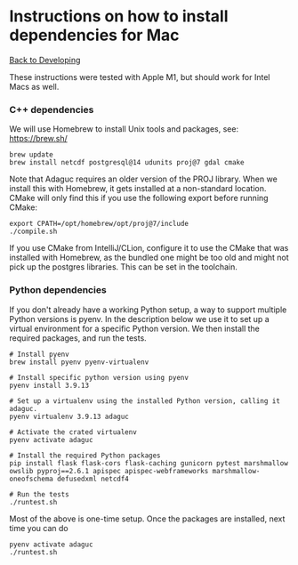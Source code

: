 # Instructions on how to install dependencies for Mac

[Back to Developing](../../Developing.md)

These instructions were tested with Apple M1, but should work for Intel Macs as well.

### C++ dependencies

We will use Homebrew to install Unix tools and packages, see: https://brew.sh/


```shell
brew update
brew install netcdf postgresql@14 udunits proj@7 gdal cmake
```

Note that Adaguc requires an older version of the PROJ library. When we install this with Homebrew,
it gets installed at a non-standard location.
CMake will only find this if you use the following export before running CMake:

```shell
export CPATH=/opt/homebrew/opt/proj@7/include
./compile.sh
```

If you use CMake from IntelliJ/CLion, configure it to use the CMake that was installed with Homebrew,
as the bundled one might be too old and might not pick up the postgres libraries.
This can be set in the toolchain.

### Python dependencies

If you don't already have a working Python setup, a way to support multiple Python versions
is pyenv. In the description below we use it to set up a virtual environment for a specific Python version.
We then install the required packages, and run the tests.

```shell
# Install pyenv
brew install pyenv pyenv-virtualenv

# Install specific python version using pyenv
pyenv install 3.9.13

# Set up a virtualenv using the installed Python version, calling it adaguc.
pyenv virtualenv 3.9.13 adaguc

# Activate the crated virtualenv
pyenv activate adaguc

# Install the required Python packages
pip install flask flask-cors flask-caching gunicorn pytest marshmallow owslib pyproj==2.6.1 apispec apispec-webframeworks marshmallow-oneofschema defusedxml netcdf4

# Run the tests
./runtest.sh
```

Most of the above is one-time setup. Once the packages are installed, next time you can do
```shell
pyenv activate adaguc
./runtest.sh
```

